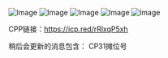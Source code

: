 ![Image](https://github.com/user-attachments/assets/b12ba62d-bce5-44dc-a4f4-a8f6a29c44ce)
![Image](https://github.com/user-attachments/assets/d99ce294-c107-4c91-9613-c6dfbe59e779)
![Image](https://github.com/user-attachments/assets/f4540d67-2472-450b-9773-5bc18b5ebcff)
![Image](https://github.com/user-attachments/assets/6fcb52b9-c7a5-4f32-914b-36b8048a2d55)
![Image](https://github.com/user-attachments/assets/4eaf682d-d1eb-4721-8225-c2df3a6a3bf9)

CPP链接：https://icp.red/rRlxqP5xh

稍后会更新的消息包含：
CP31摊位号


